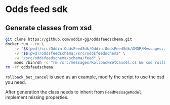 # Odds feed sdk

## Generate classes from xsd

```bash
git clone https://github.com/oddin-gg/oddsfeedschema.git
docker run --rm \
    -v "$$(pwd)/src/Oddin.OddsFeedSdk/Oddin.OddsFeedSdk/AMQP/Messages:/src/messages" \
    -v "$$(pwd)/oddsfeedschema:/src/oddsfeedschema" \
    -w "/src/oddsfeedschema/schema/feed" \
    mono /bin/sh -c "rm /src/messages/RollbackBetCancel.cs && xsd rollback_bet_cancel.xsd /c /o:/src/messages /n:Oddin.OddsFeedSdk.AMQP.Messages && mv /src/messages/rollback_bet_cancel.cs /src/messages/RollbackBetCancel.cs"
rm -rf oddsfeedschema
```

`rollback_bet_cancel` is used as an example, modify the script to use the xsd you need.

After generation the class needs to inherit from `FeedMessageModel`, implement missing properties.